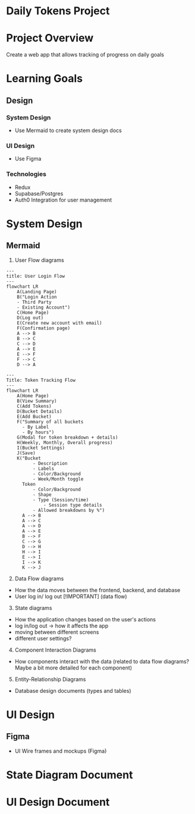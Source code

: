 # Daily Tokens Project

# Project Overview 
Create a web app that allows tracking of progress on daily goals 

# Learning Goals
## Design
### System Design
- Use Mermaid to create system design docs 
### UI Design
- Use Figma
### Technologies
- Redux 
- Supabase/Postgres
- Auth0 Integration for user management 

# System Design 
## Mermaid
1. User Flow diagrams
  ```mermaid
  ---
  title: User Login Flow
  --- 
  flowchart LR
      A(Landing Page)
      B("Login Action
      - Third Party
      - Existing Account")
      C(Home Page)
      D(Log out)
      E(Create new account with email)
      F(Confirmation page)
      A --> B
      B --> C
      C --> D
      A --> E
      E --> F
      F --> C
      D --> A
   ```
  ```mermaid
  ---
  Title: Token Tracking Flow
  ---
  flowchart LR
      A(Home Page)
      B(View Summary)
      C(Add Tokens)
      D(Bucket Details)
      E(Add Bucket)
      F("Summary of all buckets
        - By Label
        - By hours")
      G(Modal for token breakdown + details)
      H(Weekly, Monthly, Overall progress)
      I(Bucket Settings)
      J(Save)
      K("Bucket
            - Description
            - Labels
            - Color/Background
            - Week/Month toggle
        Token
            - Color/Background
            - Shape
            - Type (Session/time)
                - Session type details
            - Allowed breakdowns by %")
        A --> B
        A --> C
        A --> D
        A --> E
        B --> F
        C --> G
        D --> H
        H --> I
        E --> I
        I --> K
        K --> J
  ```
2. Data Flow diagrams 
  - How the data moves between the frontend, backend, and database 
  - User log in/ log out  [!IMPORTANT] (data flow)
3. State diagrams
  - How the application changes based on the user's actions 
  - log in/log out -> how it affects the app
  - moving between different screens
  - different user settings?
4. Component Interaction Diagrams 
  - How components interact with the data (related to data flow diagrams? Maybe a bit more detailed for each component)
5. Entity-Relationship Diagrams
  - Database design documents (types and tables)

# UI Design
## Figma
- UI Wire frames and mockups (Figma)

# State Diagram Document
# UI Design Document 
